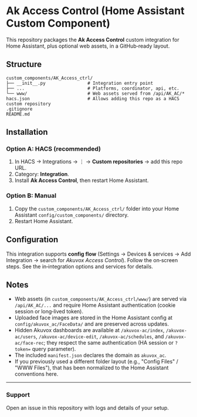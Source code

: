 # Ak Access Control (Home Assistant Custom Component)

This repository packages the **Ak Access Control** custom integration for Home Assistant, plus optional web assets, in a GitHub‑ready layout.

## Structure
```text
custom_components/AK_Access_ctrl/
├── __init__.py                # Integration entry point
├── ...                        # Platforms, coordinator, api, etc.
└── www/                       # Web assets served from /api/AK_AC/*
hacs.json                      # Allows adding this repo as a HACS custom repository
.gitignore
README.md
```

## Installation

### Option A: HACS (recommended)
1. In HACS → Integrations → ⋮ → **Custom repositories** → add this repo URL.
2. Category: **Integration**.
3. Install **Ak Access Control**, then restart Home Assistant.

### Option B: Manual
1. Copy the `custom_components/AK_Access_ctrl/` folder into your Home Assistant `config/custom_components/` directory.
2. Restart Home Assistant.

## Configuration
This integration supports **config flow** (Settings → Devices & services → Add Integration → search for *Akuvox Access Control*).
Follow the on‑screen steps. See the in‑integration options and services for details.

## Notes
- Web assets (in `custom_components/AK_Access_ctrl/www/`) are served via `/api/AK_AC/...` and require Home Assistant authentication (cookie session or long‑lived token).
- Uploaded face images are stored in the Home Assistant config at `config/akuvox_ac/FaceData/` and are preserved across updates.
- Hidden Akuvox dashboards are available at `/akuvox-ac/index`, `/akuvox-ac/users`, `/akuvox-ac/device-edit`, `/akuvox-ac/schedules`, and `/akuvox-ac/face-rec`; they respect the same authentication (HA session or `?token=` query parameter).
- The included `manifest.json` declares the domain as `akuvox_ac`.
- If you previously used a different folder layout (e.g., "Config Files" / "WWW Files"), that has been normalized to the Home Assistant conventions here.

---
### Support
Open an issue in this repository with logs and details of your setup.
